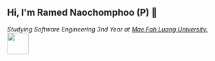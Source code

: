 ## Hi, I'm Ramed Naochomphoo (P) 👋

<p><em>Studying Software Engineering 3nd Year at <a href="https://en.mfu.ac.th/home.html"> Mae Fah Luang University.
</a><img src="https://media1.giphy.com/media/v1.Y2lkPTc5MGI3NjExbTNwa2Rsc3pnem5jbXg2aHRjdWEzaWJuNTc2OTJqa2h5Y3BwcWQ2bCZlcD12MV9pbnRlcm5hbF9naWZfYnlfaWQmY3Q9cw/9PwWklO9tSELtIhBka/giphy.webp" width="50"> </em></p>

